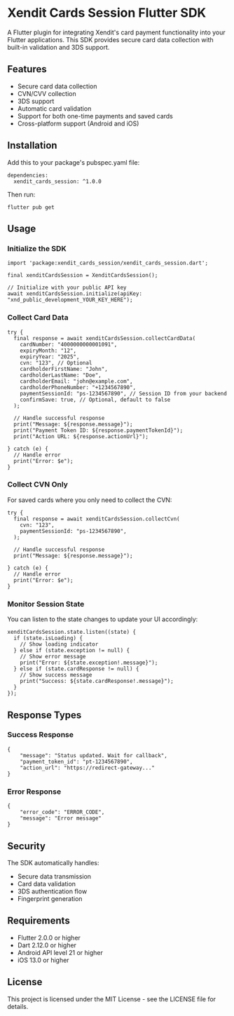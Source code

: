 # Xendit Cards Session Flutter SDK

A Flutter plugin for integrating Xendit's card payment functionality into your Flutter applications. This SDK provides secure card data collection with built-in validation and 3DS support.

## Features

- Secure card data collection
- CVN/CVV collection
- 3DS support
- Automatic card validation
- Support for both one-time payments and saved cards
- Cross-platform support (Android and iOS)

## Installation

Add this to your package's pubspec.yaml file:

```
dependencies:
  xendit_cards_session: ^1.0.0
```

Then run:

```
flutter pub get
```

## Usage

### Initialize the SDK

```
import 'package:xendit_cards_session/xendit_cards_session.dart';

final xenditCardsSession = XenditCardsSession();

// Initialize with your public API key
await xenditCardsSession.initialize(apiKey: "xnd_public_development_YOUR_KEY_HERE");
```

### Collect Card Data

```
try {
  final response = await xenditCardsSession.collectCardData(
    cardNumber: "4000000000001091",
    expiryMonth: "12",
    expiryYear: "2025",
    cvn: "123", // Optional
    cardholderFirstName: "John",
    cardholderLastName: "Doe",
    cardholderEmail: "john@example.com",
    cardholderPhoneNumber: "+1234567890",
    paymentSessionId: "ps-1234567890", // Session ID from your backend
    confirmSave: true, // Optional, default to false
  );
  
  // Handle successful response
  print("Message: ${response.message}");
  print("Payment Token ID: ${response.paymentTokenId}");
  print("Action URL: ${response.actionUrl}");
  
} catch (e) {
  // Handle error
  print("Error: $e");
}
```

### Collect CVN Only

For saved cards where you only need to collect the CVN:

```
try {
  final response = await xenditCardsSession.collectCvn(
    cvn: "123",
    paymentSessionId: "ps-1234567890",
  );
  
  // Handle successful response
  print("Message: ${response.message}");
  
} catch (e) {
  // Handle error
  print("Error: $e");
}
```

### Monitor Session State

You can listen to the state changes to update your UI accordingly:

```
xenditCardsSession.state.listen((state) {
  if (state.isLoading) {
    // Show loading indicator
  } else if (state.exception != null) {
    // Show error message
    print("Error: ${state.exception!.message}");
  } else if (state.cardResponse != null) {
    // Show success message
    print("Success: ${state.cardResponse!.message}");
  }
});
```

## Response Types

### Success Response
```
{
    "message": "Status updated. Wait for callback",
    "payment_token_id": "pt-1234567890",
    "action_url": "https://redirect-gateway..."
}
```

### Error Response
```
{
    "error_code": "ERROR_CODE",
    "message": "Error message"
}
```

## Security

The SDK automatically handles:
- Secure data transmission
- Card data validation
- 3DS authentication flow
- Fingerprint generation

## Requirements

- Flutter 2.0.0 or higher
- Dart 2.12.0 or higher
- Android API level 21 or higher
- iOS 13.0 or higher

## License

This project is licensed under the MIT License - see the LICENSE file for details.

